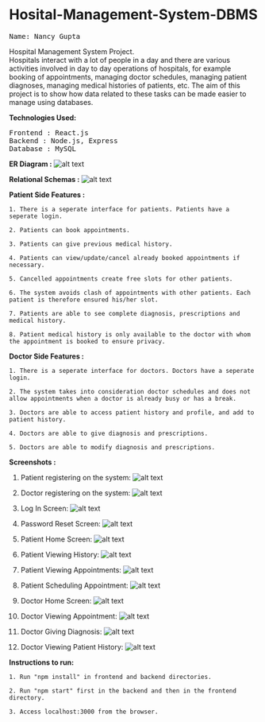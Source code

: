 # Hosital-Management-System-DBMS

<pre>
Name: Nancy Gupta
</pre>

Hospital Management System  Project.<br>
Hospitals interact with a lot of people in a day and there are various activities involved in day to day operations of hospitals, for example booking of appointments, managing doctor schedules, managing patient diagnoses, managing medical histories of patients, etc. The aim of this project is to show how data related to these tasks can be made easier to manage using databases.

<b>Technologies Used:</b>
<pre>
Frontend : React.js
Backend : Node.js, Express
Database : MySQL
</pre>

<b>ER Diagram :</b>
![alt text](https://github.com/hrishikeshathalye/Hosital-Management-System-DBMS/blob/master/Schemas%26ER/myer.png)

<b>Relational Schemas :</b>
![alt text](https://github.com/hrishikeshathalye/Hosital-Management-System-DBMS/blob/master/Schemas%26ER/schema.png)

<b>Patient Side Features :</b>

    1. There is a seperate interface for patients. Patients have a seperate login.
    
    2. Patients can book appointments.
    
    3. Patients can give previous medical history.
    
    4. Patients can view/update/cancel already booked appointments if necessary.
    
    5. Cancelled appointments create free slots for other patients.
    
    6. The system avoids clash of appointments with other patients. Each patient is therefore ensured his/her slot.
    
    7. Patients are able to see complete diagnosis, prescriptions and medical history.
    
    8. Patient medical history is only available to the doctor with whom the appointment is booked to ensure privacy.

<b>Doctor Side Features :</b>

    1. There is a seperate interface for doctors. Doctors have a seperate login.

    2. The system takes into consideration doctor schedules and does not allow appointments when a doctor is already busy or has a break.
    
    3. Doctors are able to access patient history and profile, and add to patient history.
    
    4. Doctors are able to give diagnosis and prescriptions.
    
    5. Doctors are able to modify diagnosis and prescriptions.

<b>Screenshots :</b>
1. Patient registering on the system:
![alt text](https://github.com/hrishikeshathalye/Hosital-Management-System-DBMS/blob/master/Screenshots/PatientRegistration.png)

2. Doctor registering on the system:
![alt text](https://github.com/hrishikeshathalye/Hosital-Management-System-DBMS/blob/master/Screenshots/DoctorRegistration.png)

3. Log In Screen:
![alt text](https://github.com/hrishikeshathalye/Hosital-Management-System-DBMS/blob/master/Screenshots/LogInScreen.png)

4. Password Reset Screen:
![alt text](https://github.com/hrishikeshathalye/Hosital-Management-System-DBMS/blob/master/Screenshots/PasswordReset.png)

5. Patient Home Screen:
![alt text](https://github.com/hrishikeshathalye/Hosital-Management-System-DBMS/blob/master/Screenshots/PatientHome.png)

6. Patient Viewing History:
![alt text](https://github.com/hrishikeshathalye/Hosital-Management-System-DBMS/blob/master/Screenshots/PatientHistory.png)

7. Patient Viewing Appointments:
![alt text](https://github.com/hrishikeshathalye/Hosital-Management-System-DBMS/blob/master/Screenshots/PatientViewingAppt.png)

8. Patient Scheduling Appointment:
![alt text](https://github.com/hrishikeshathalye/Hosital-Management-System-DBMS/blob/master/Screenshots/SchedulingAppt.png)

9. Doctor Home Screen:
![alt text](https://github.com/hrishikeshathalye/Hosital-Management-System-DBMS/blob/master/Screenshots/DoctorHome.png)

10. Doctor Viewing Appointment:
![alt text](https://github.com/hrishikeshathalye/Hosital-Management-System-DBMS/blob/master/Screenshots/DoctorViewingAppt.png)

11. Doctor Giving Diagnosis:
![alt text](https://github.com/hrishikeshathalye/Hosital-Management-System-DBMS/blob/master/Screenshots/Diagnosis.png)

12. Doctor Viewing Patient History:
![alt text](https://github.com/hrishikeshathalye/Hosital-Management-System-DBMS/blob/master/Screenshots/ViewingPatientHistory.png)

<b>Instructions to run:</b>

    1. Run "npm install" in frontend and backend directories.
    
    2. Run "npm start" first in the backend and then in the frontend directory.
    
    3. Access localhost:3000 from the browser.
